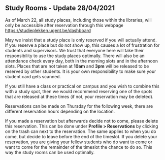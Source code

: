 ## Study Rooms - Update 28/04/2021
As of March 22, all study places, including those within the libraries, will only be accessible after reservation through this webpage https://studieplekken.ugent.be/dashboard

May we insist that a study place is only reserved if you will actually attend. If you reserve a place but do not show up, this causes a lot of frustration for students and supervisors. We trust that everyone here will take their responsibility to use the study places optimally. There will also be an attendance check every day, both in the morning slots and in the afternoon slots. Places that are not taken at **10am** and **3pm** will be released to be reserved by other students. It is your own responsibility to make sure your student card gets scanned.

If you still have a class or practical on campus and you wish to combine this with a study spot, then we would recommend reserving one of the spots that are released at these times (if not, your reservation may be deleted).

Reservations can be made on Thursday for the following week, there are different reservation hours depending on the location.

If you made a reservation but afterwards decide not to come, please delete this reservation. This can be done under **Profile > Reservations** by clicking on the trash can next to the reservation. The same applies to when you do come, but decide to leave before the end of the timeslot. If you delete your reservation, you are giving your fellow students who do want to come or want to come for the remainder of the timeslot the chance to do so. This way the study rooms can be used optimally.
